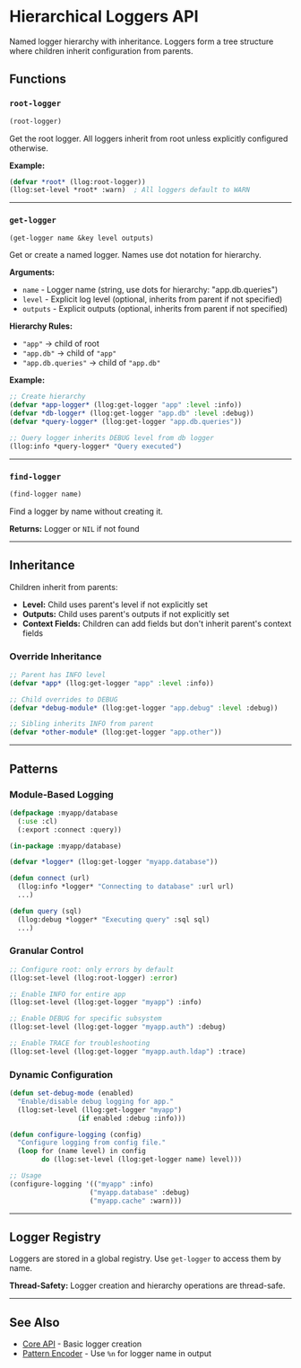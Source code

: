 # Hierarchical Loggers API

Named logger hierarchy with inheritance. Loggers form a tree structure where children inherit configuration from parents.

## Functions

### `root-logger`

```lisp
(root-logger)
```

Get the root logger. All loggers inherit from root unless explicitly configured otherwise.

**Example:**
```lisp
(defvar *root* (llog:root-logger))
(llog:set-level *root* :warn)  ; All loggers default to WARN
```

---

### `get-logger`

```lisp
(get-logger name &key level outputs)
```

Get or create a named logger. Names use dot notation for hierarchy.

**Arguments:**
- `name` - Logger name (string, use dots for hierarchy: "app.db.queries")
- `level` - Explicit log level (optional, inherits from parent if not specified)
- `outputs` - Explicit outputs (optional, inherits from parent if not specified)

**Hierarchy Rules:**
- `"app"` → child of root
- `"app.db"` → child of `"app"`
- `"app.db.queries"` → child of `"app.db"`

**Example:**
```lisp
;; Create hierarchy
(defvar *app-logger* (llog:get-logger "app" :level :info))
(defvar *db-logger* (llog:get-logger "app.db" :level :debug))
(defvar *query-logger* (llog:get-logger "app.db.queries"))

;; Query logger inherits DEBUG level from db logger
(llog:info *query-logger* "Query executed")
```

---

### `find-logger`

```lisp
(find-logger name)
```

Find a logger by name without creating it.

**Returns:** Logger or `NIL` if not found

---

## Inheritance

Children inherit from parents:
- **Level:** Child uses parent's level if not explicitly set
- **Outputs:** Child uses parent's outputs if not explicitly set
- **Context Fields:** Children can add fields but don't inherit parent's context fields

### Override Inheritance

```lisp
;; Parent has INFO level
(defvar *app* (llog:get-logger "app" :level :info))

;; Child overrides to DEBUG
(defvar *debug-module* (llog:get-logger "app.debug" :level :debug))

;; Sibling inherits INFO from parent
(defvar *other-module* (llog:get-logger "app.other"))
```

---

## Patterns

### Module-Based Logging
```lisp
(defpackage :myapp/database
  (:use :cl)
  (:export :connect :query))

(in-package :myapp/database)

(defvar *logger* (llog:get-logger "myapp.database"))

(defun connect (url)
  (llog:info *logger* "Connecting to database" :url url)
  ...)

(defun query (sql)
  (llog:debug *logger* "Executing query" :sql sql)
  ...)
```

### Granular Control
```lisp
;; Configure root: only errors by default
(llog:set-level (llog:root-logger) :error)

;; Enable INFO for entire app
(llog:set-level (llog:get-logger "myapp") :info)

;; Enable DEBUG for specific subsystem
(llog:set-level (llog:get-logger "myapp.auth") :debug)

;; Enable TRACE for troubleshooting
(llog:set-level (llog:get-logger "myapp.auth.ldap") :trace)
```

### Dynamic Configuration
```lisp
(defun set-debug-mode (enabled)
  "Enable/disable debug logging for app."
  (llog:set-level (llog:get-logger "myapp")
                 (if enabled :debug :info)))

(defun configure-logging (config)
  "Configure logging from config file."
  (loop for (name level) in config
        do (llog:set-level (llog:get-logger name) level)))

;; Usage
(configure-logging '(("myapp" :info)
                    ("myapp.database" :debug)
                    ("myapp.cache" :warn)))
```

---

## Logger Registry

Loggers are stored in a global registry. Use `get-logger` to access them by name.

**Thread-Safety:** Logger creation and hierarchy operations are thread-safe.

---

## See Also

- [Core API](core.md) - Basic logger creation
- [Pattern Encoder](encoders.md#pattern-encoder) - Use `%n` for logger name in output

